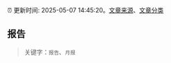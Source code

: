 :alarm_clock: 更新时间: 2025-05-07 14:45:20。[文章来源](/README.md)、[文章分类](/TAGS.md)

## 报告


> 关键字：`报告`、`月报`



